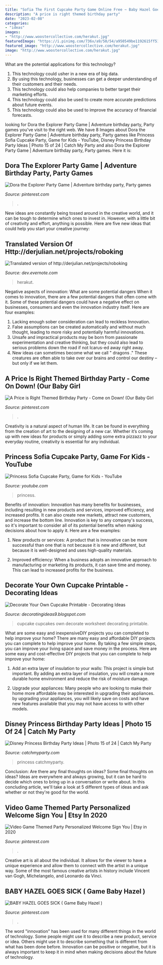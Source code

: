 ```yaml
---
title: "Sofia The First Cupcake Party Game Online Free ~ Baby Hazel Goes Sick ( Game Baby Hazel )"
description: "A price is right themed birthday party"
date: "2023-02-08"
categories:
- "ideas"
images:
- "http://www.woostercollective.com/herakut.jpg"
featuredImage: "https://i.pinimg.com/736x/a9/50/54/a950549be1192615ff51fe475045e073--kids-party-games-kid-parties.jpg"
featured_image: "http://www.woostercollective.com/herakut.jpg"
image: "http://www.woostercollective.com/herakut.jpg"
---
```



What are the potential applications for this technology?
1. This technology could usher in a new era of big data. 
2. By using this technology, businesses can get a deeper understanding of their customers and their needs. 
3. This technology could also help companies to better target their marketing efforts. 
4. This technology could also be used to create more accurate predictions about future events. 
5. This technology could also be used to improve the accuracy of financial forecasts.

	

		
looking for Dora the Explorer Party Game | Adventure birthday party, Party games you've visit to the right web. We have 8 Images about Dora the Explorer Party Game | Adventure birthday party, Party games like Princess Sofia Cupcake Party, Game for Kids - YouTube, Disney Princess Birthday Party Ideas | Photo 15 of 24 | Catch My Party and also Dora the Explorer Party Game | Adventure birthday party, Party games. Here it is:
		
    
## Dora The Explorer Party Game | Adventure Birthday Party, Party Games

<img loading=lazy src="https://i.pinimg.com/736x/a9/50/54/a950549be1192615ff51fe475045e073--kids-party-games-kid-parties.jpg" onerror="this.onerror=null;this.src='https://tse3.mm.bing.net/th?id=OIP.H6kb7pN27WaHK7PC4NhFtQDEEs&amp;pid=15.1';" alt="Dora the Explorer Party Game | Adventure birthday party, Party games">

_Source: pinterest.com_

>. 

	

New ideas are constantly being tossed around in the creative world, and it can be tough to determine which ones to invest in. However, with a little bit of creativity and effort, anything is possible. Here are five new ideas that could help you start your creative journey:  

    
## Translated Version Of Http://derjulian.net/projects/roboking

<img loading=lazy src="http://www.woostercollective.com/herakut.jpg" onerror="this.onerror=null;this.src='https://tse2.mm.bing.net/th?id=OIP.I9R5s1GqDFKyS8kHB-d-jwHaH_&amp;pid=15.1';" alt="Translated version of http://derjulian.net/projects/roboking">

_Source: dev.evernote.com_

>herakut. 

	

Negative aspects of innovation: What are some potential dangers
When it comes to innovation, there are a few potential dangers that often come with it. Some of these potential dangers could have a negative effect on businesses, consumers and even the innovation industry itself. Here are four examples:
1. Lacking enough sober consideration can lead to reckless Innovation.
2. False assumptions can be created automatically and without much thought, leading to more risky and potentially harmful innovations.
3. Unsafe and impractical products may be born from passionate experimentation and creative thinking, but they could also lead to serious problems down the road if not Icarus-ed away right away. 
4. New ideas can sometimes become what we call " dragons ." These creatures are often able to take over our brains and control our destiny – but only if we let them.

    
## A Price Is Right Themed Birthday Party - Come On Down! (Our Baby Girl

<img loading=lazy src="https://i.pinimg.com/736x/af/a8/53/afa8533e4b40987d9a54005279ebdab6.jpg" onerror="this.onerror=null;this.src='https://tse3.mm.bing.net/th?id=OIP.eMqjR0dMzo_UGtg3wRqs7gHaLH&amp;pid=15.1';" alt="A Price is Right Themed Birthday Party - Come on Down! (Our Baby Girl">

_Source: pinterest.com_

>. 

	

Creativity is a natural aspect of human life. It can be found in everything from the creation of art to the designing of a new car. Whether it’s coming up with new ideas for products or simply adding some extra pizzazz to your everyday routine, creativity is essential for any individual.

    
## Princess Sofia Cupcake Party, Game For Kids - YouTube

<img loading=lazy src="https://i.ytimg.com/vi/cNfpSBPj2d0/maxresdefault.jpg" onerror="this.onerror=null;this.src='https://tse2.mm.bing.net/th?id=OIP.T_DZ1QXOra_5230J2ubofwHaEK&amp;pid=15.1';" alt="Princess Sofia Cupcake Party, Game for Kids - YouTube">

_Source: youtube.com_

>princess. 

	

Benefits of innovation:
Innovation has many benefits for businesses, including resulting in new products and services, improved efficiency, and increased profits. It can also create new markets, attract new customers, and increase the bottom line. Innovation is key to any company's success, so it's important to consider all of its potential benefits when making decisions about how to apply it. Here are a few examples:
1. New products or services: A product that is innovative can be more successful than one that is not because it is new and different, but because it is well-designed and uses high-quality materials.

2. Improved efficiency: When a business adopts an innovative approach to manufacturing or marketing its products, it can save time and money. This can lead to increased profits for the business.


    
## Decorate Your Own Cupcake Printable - Decorating Ideas

<img loading=lazy src="https://www.activityvillage.co.uk/sites/default/files/styles/medium/public/images/design_a_cupcake_worksheet_460_1.jpg?itok=Jy9vr2h_" onerror="this.onerror=null;this.src='https://tse1.mm.bing.net/th?id=OIP.NieniWZQXV7W7yMBThThCQAAAA&amp;pid=15.1';" alt="Decorate Your Own Cupcake Printable - Decorating Ideas">

_Source: decoratingideas9.blogspot.com_

>cupcake cupcakes own decorate worksheet decorating printable. 

	

What are some easy and inexpensiveDIY projects you can completed to help improve your home?
There are many easy and affordable DIY projects you can complete to help improve your home. By taking a few simple steps, you can improve your living space and save money in the process. Here are some easy and cost-effective DIY projects that you can complete to help improve your home: 
1. Add an extra layer of insulation to your walls: This project is simple but important. By adding an extra layer of insulation, you will create a more durable home environment and reduce the risk of moisture damage. 

2. Upgrade your appliances: Many people who are looking to make their home more affordable may be interested in upgrading their appliances. by upgrading your appliances, you will likely save on costs and have new features available that you may not have access to with other models. 


    
## Disney Princess Birthday Party Ideas | Photo 15 Of 24 | Catch My Party

<img loading=lazy src="http://photos.catchmyparty-cdn.com/PL/photos/0198/8073/sophia38cupcake.jpg" onerror="this.onerror=null;this.src='https://tse1.mm.bing.net/th?id=OIP.ouYIExurYP1lJgACBJ-S4gHaJ4&amp;pid=15.1';" alt="Disney Princess Birthday Party Ideas | Photo 15 of 24 | Catch My Party">

_Source: catchmyparty.com_

>princess catchmyparty. 

	

Conclusion: Are there any final thoughts on ideas?
Some final thoughts on ideas? Ideas are everywhere and always growing, but it can be hard to decide which ones to bring up in a conversation or write about. In this concluding article, we'll take a look at 5 different types of ideas and ask whether or not they're good for the world.

    
## Video Game Themed Party Personalized Welcome Sign You | Etsy In 2020

<img loading=lazy src="https://i.pinimg.com/736x/3e/42/bd/3e42bd1df60eabf8b6e0be0c7b4d7aa9.jpg" onerror="this.onerror=null;this.src='https://tse2.mm.bing.net/th?id=OIP.lsRaI49ftaaHhGsFuiVHlAHaLc&amp;pid=15.1';" alt="Video Game Themed Party Personalized Welcome Sign You | Etsy in 2020">

_Source: pinterest.com_

>. 

	

Creative art is all about the individual. It allows for the viewer to have a unique experience and allow them to connect with the artist in a unique way. Some of the most famous creative artists in history include Vincent van Gogh, Michelangelo, and Leonardo da Vinci.

    
## BABY HAZEL GOES SICK ( Game Baby Hazel )

<img loading=lazy src="https://i.pinimg.com/236x/24/80/de/2480de7b74cea9fff7259ac4da0ced82--hair-game-sofia-the-first.jpg?nii=t" onerror="this.onerror=null;this.src='https://tse4.mm.bing.net/th?id=OIP.6lxGpwOTS4KqpZj-MZEb8QAAAA&amp;pid=15.1';" alt="BABY HAZEL GOES SICK ( Game Baby Hazel )">

_Source: pinterest.com_

>. 

	

The word "innovation" has been used for many different things in the world of technology. Some people might use it to describe a new product, service or idea. Others might use it to describe something that is different from what has been done before. Innovation can be positive or negative, but it is always important to keep it in mind when making decisions about the future of technology.


